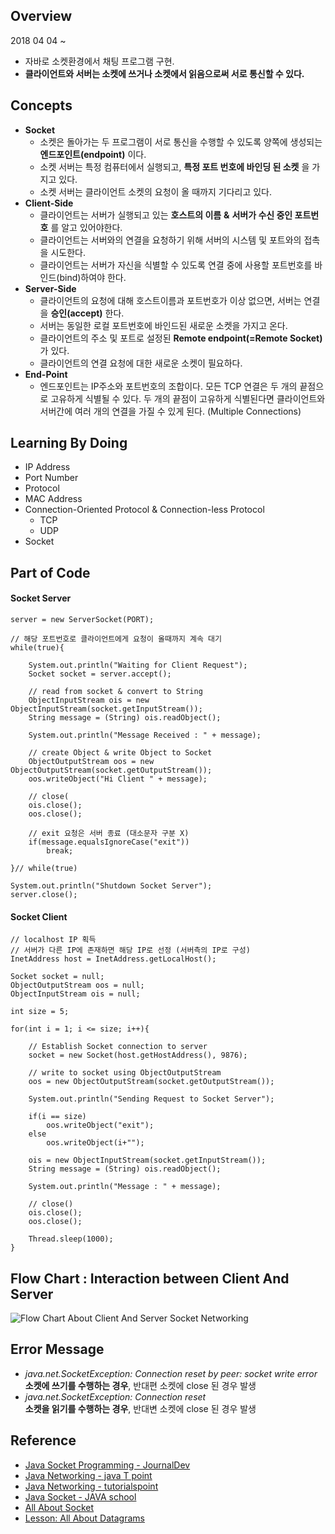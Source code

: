 ## Overview
2018 04 04 ~   
- 자바로 소켓환경에서 채팅 프로그램 구현.
- __클라이언트와 서버는 소켓에 쓰거나 소켓에서 읽음으로써 서로 통신할 수 있다.__


## Concepts
* __Socket__
  * 소켓은 돌아가는 두 프로그램이 서로 통신을 수행할 수 있도록 양쪽에 생성되는 __엔드포인트(endpoint)__ 이다.
  * 소켓 서버는 특정 컴퓨터에서 실행되고, __특정 포트 번호에 바인딩 된 소켓__ 을 가지고 있다.
  * 소켓 서버는 클라이언트 소켓의 요청이 올 때까지 기다리고 있다.
* __Client-Side__
  * 클라이언트는 서버가 실행되고 있는 __호스트의 이름__ __&__ __서버가 수신 중인 포트번호__ 를 알고 있어야한다.
  * 클라이언트는 서버와의 연결을 요청하기 위해 서버의 시스템 및 포트와의 접촉을 시도한다.
  * 클라이언트는 서버가 자신을 식별할 수 있도록 연결 중에 사용할 포트번호를 바인드(bind)하여야 한다.
* __Server-Side__
  * 클라이언트의 요청에 대해 호스트이름과 포트번호가 이상 없으면, 서버는 연결을 __승인(accept)__ 한다. 
  * 서버는 동일한 로컬 포트번호에 바인드된 새로운 소켓을 가지고 온다.
  * 클라이언트의 주소 및 포트로 설정된 __Remote endpoint(=Remote Socket)__ 가 있다.  
  * 클라이언트의 연결 요청에 대한 새로운 소켓이 필요하다.  
* __End-Point__
  * 엔드포인트는 IP주소와 포트번호의 조합이다. 모든 TCP 연결은 두 개의 끝점으로 고유하게 식별될 수 있다. 두 개의 끝점이 고유하게 식별된다면 클라이언트와 서버간에 여러 개의 연결을 가질 수 있게 된다. (Multiple Connections)

## Learning By Doing
* IP Address
* Port Number
* Protocol
* MAC Address
* Connection-Oriented Protocol & Connection-less Protocol
  * TCP
  * UDP
* Socket

## Part of Code
#### Socket Server
~~~
server = new ServerSocket(PORT);

// 해당 포트번호로 클라이언트에게 요청이 올때까지 계속 대기
while(true){
	
	System.out.println("Waiting for Client Request");
	Socket socket = server.accept();
	
	// read from socket & convert to String
	ObjectInputStream ois = new ObjectInputStream(socket.getInputStream());
	String message = (String) ois.readObject();
	
	System.out.println("Message Received : " + message);
	
	// create Object & write Object to Socket
	ObjectOutputStream oos = new ObjectOutputStream(socket.getOutputStream());
	oos.writeObject("Hi Client " + message);
	
	// close(
	ois.close();
	oos.close();
	
	// exit 요청은 서버 종료 (대소문자 구분 X)
	if(message.equalsIgnoreCase("exit"))
		break;

}// while(true)

System.out.println("Shutdown Socket Server");
server.close();
~~~

#### Socket Client
~~~
// localhost IP 획득
// 서버가 다른 IP에 존재하면 해당 IP로 선정 (서버측의 IP로 구성)
InetAddress host = InetAddress.getLocalHost();

Socket socket = null;
ObjectOutputStream oos = null;
ObjectInputStream ois = null;

int size = 5;

for(int i = 1; i <= size; i++){
	
	// Establish Socket connection to server
	socket = new Socket(host.getHostAddress(), 9876);
	
	// write to socket using ObjectOutputStream
	oos = new ObjectOutputStream(socket.getOutputStream());
	
	System.out.println("Sending Request to Socket Server");
	
	if(i == size)
		oos.writeObject("exit");
	else
		oos.writeObject(i+"");
	
	ois = new ObjectInputStream(socket.getInputStream());
	String message = (String) ois.readObject();
	
	System.out.println("Message : " + message);
	
	// close()
	ois.close();
	oos.close();
	
	Thread.sleep(1000);
}
~~~

## Flow Chart : Interaction between Client And Server
![Flow Chart About Client And Server Socket Networking](https://www.codeproject.com/KB/IP/586000/network4_thumb_4_.png "Socket Networking")

## Error Message
* _java.net.SocketException: Connection reset by peer: socket write error_  
__소켓에 쓰기를 수행하는 경우__, 반대편 소켓에 close 된 경우 발생
* _java.net.SocketException: Connection reset_  
__소켓을 읽기를 수행하는 경우__, 반대변 소켓에 close 된 경우 발생

## Reference 
* [Java Socket Programming - JournalDev](https://www.journaldev.com/741/java-socket-programming-server-client)
* [Java Networking - java T point](https://www.javatpoint.com/java-networking)
* [Java Networking - tutorialspoint](https://www.tutorialspoint.com/java/java_networking.htm)
* [Java Socket - JAVA school](http://java-school.net/java/Socket)
* [All About Socket](https://docs.oracle.com/javase/tutorial/networking/sockets/index.html)
* [Lesson: All About Datagrams](https://docs.oracle.com/javase/tutorial/networking/datagrams/index.html)
